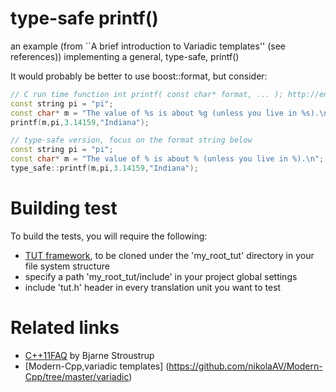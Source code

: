# type-safe printf()
an example (from ``A brief introduction to Variadic templates'' (see references)) implementing a general, type-safe, printf()

It would probably be better to use boost::format, but consider:
```cpp
// C run time function int printf( const char* format, ... ); http://en.cppreference.com/w/cpp/io/c/fprintf
const string pi = "pi";
const char* m = "The value of %s is about %g (unless you live in %s).\n";
printf(m,pi,3.14159,"Indiana");

// type-safe version, focus on the format string below
const string pi = "pi";
const char* m = "The value of % is about % (unless you live in %).\n";
type_safe::printf(m,pi,3.14159,"Indiana");
```

# Building test
To build the tests, you will require the following:

* [TUT framework](https://github.com/mrzechonek/tut-framework), to be cloned under the 'my_root_tut' directory in your file system structure 
* specify a path 'my_root_tut/include' in your project global settings
* include 'tut.h' header in every translation unit you want to test

# Related links
* [C++11FAQ](http://www.stroustrup.com/C++11FAQ.html#variadic-templates) by Bjarne Stroustrup
* [Modern-Cpp,variadic templates] (https://github.com/nikolaAV/Modern-Cpp/tree/master/variadic) 
